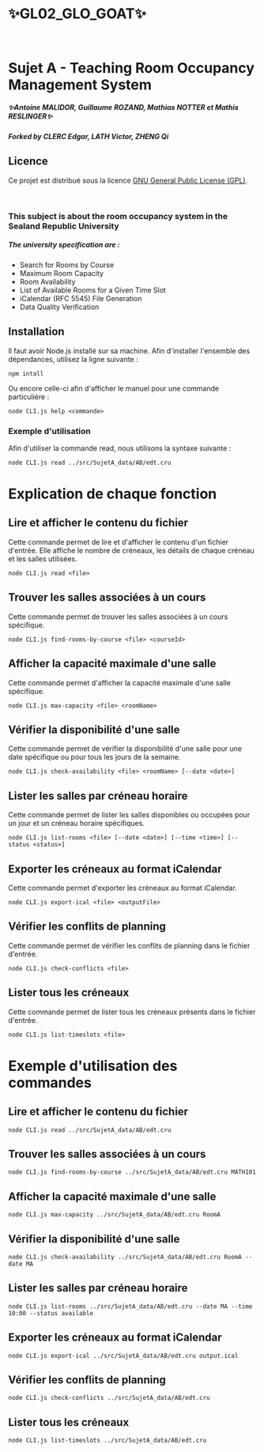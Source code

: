 # ✨GL02_GLO_GOAT✨
&nbsp;
# Sujet A - Teaching Room Occupancy Management System
##### _✨Antoine MALIDOR, Guillaume ROZAND, Mathias NOTTER et Mathis RESLINGER✨_
##### Forked by CLERC Edgar, LATH Victor, ZHENG Qi

## Licence

Ce projet est distribué sous la licence [GNU General Public License (GPL)](https://www.gnu.org/licenses/).

&nbsp;
### This subject is about the room occupancy system in the Sealand Republic University
##### The university specification are :
- Search for Rooms by Course
- Maximum Room Capacity
- Room Availability
- List of Available Rooms for a Given Time Slot
- iCalendar (RFC 5545) File Generation
- Data Quality Verification

## Installation

Il faut avoir Node.js installé sur sa machine.
Afin d'installer l'ensemble des dépendances, utilisez la ligne suivante :

```{bash}
npm intall
```
Ou encore celle-ci afin d'afficher le manuel pour une commande particulière :
```{bash}
node CLI.js help <commande>
```

### Exemple d'utilisation
Afin d'utiliser la commande read, nous utilisons la syntaxe suivante :
```{bash}
node CLI.js read ../src/SujetA_data/AB/edt.cru
```

# Explication de chaque fonction

## Lire et afficher le contenu du fichier
Cette commande permet de lire et d'afficher le contenu d'un fichier d'entrée. Elle affiche le nombre de créneaux, les détails de chaque créneau et les salles utilisées.

```{bash}
node CLI.js read <file>
```

## Trouver les salles associées à un cours
Cette commande permet de trouver les salles associées à un cours spécifique.

```{bash}
node CLI.js find-rooms-by-course <file> <courseId>
```

## Afficher la capacité maximale d'une salle
Cette commande permet d'afficher la capacité maximale d'une salle spécifique.

```{bash}
node CLI.js max-capacity <file> <roomName>
```

## Vérifier la disponibilité d'une salle
Cette commande permet de vérifier la disponibilité d'une salle pour une date spécifique ou pour tous les jours de la semaine.

```{bash}
node CLI.js check-availability <file> <roomName> [--date <date>]
```

## Lister les salles par créneau horaire
Cette commande permet de lister les salles disponibles ou occupées pour un jour et un créneau horaire spécifiques.

```{bash}
node CLI.js list-rooms <file> [--date <date>] [--time <time>] [--status <status>]
```

## Exporter les créneaux au format iCalendar
Cette commande permet d'exporter les créneaux au format iCalendar.

```{bash}
node CLI.js export-ical <file> <outputFile>
```

## Vérifier les conflits de planning
Cette commande permet de vérifier les conflits de planning dans le fichier d'entrée.

```{bash}
node CLI.js check-conflicts <file>
```

## Lister tous les créneaux
Cette commande permet de lister tous les créneaux présents dans le fichier d'entrée.

```{bash}
node CLI.js list-timeslots <file>
```

# Exemple d'utilisation des commandes

## Lire et afficher le contenu du fichier

```{bash}
node CLI.js read ../src/SujetA_data/AB/edt.cru
```

## Trouver les salles associées à un cours

```{bash}
node CLI.js find-rooms-by-course ../src/SujetA_data/AB/edt.cru MATH101
```
## Afficher la capacité maximale d'une salle

```{bash}
node CLI.js max-capacity ../src/SujetA_data/AB/edt.cru RoomA
```

## Vérifier la disponibilité d'une salle

```{bash}
node CLI.js check-availability ../src/SujetA_data/AB/edt.cru RoomA --date MA
```

## Lister les salles par créneau horaire

```{bash}
node CLI.js list-rooms ../src/SujetA_data/AB/edt.cru --date MA --time 10:00 --status available
```

## Exporter les créneaux au format iCalendar

```{bash}
node CLI.js export-ical ../src/SujetA_data/AB/edt.cru output.ical
```

## Vérifier les conflits de planning

```{bash}
node CLI.js check-conflicts ../src/SujetA_data/AB/edt.cru
```

## Lister tous les créneaux

```{bash}
node CLI.js list-timeslots ../src/SujetA_data/AB/edt.cru
```


